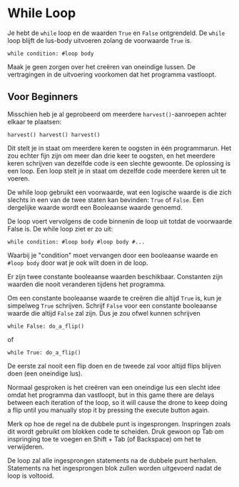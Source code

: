 # While Loop
Je hebt de `while` loop en de waarden `True` en `False` ontgrendeld. De `while` loop blijft de lus-body uitvoeren zolang de voorwaarde `True` is.

`while condition:
	#loop body`

Maak je geen zorgen over het creëren van oneindige lussen. De vertragingen in de uitvoering voorkomen dat het programma vastloopt.

## Voor Beginners
Misschien heb je al geprobeerd om meerdere `harvest()`-aanroepen achter elkaar te plaatsen:

`harvest()
harvest()
harvest()`

Dit stelt je in staat om meerdere keren te oogsten in één programmarun.
Het zou echter fijn zijn om meer dan drie keer te oogsten, en het meerdere keren schrijven van dezelfde code is een slechte gewoonte.
De oplossing is een loop.
Een loop stelt je in staat om dezelfde code meerdere keren uit te voeren.

De while loop gebruikt een voorwaarde, wat een logische waarde is die zich slechts in een van de twee staten kan bevinden: `True` of `False`.
Een dergelijke waarde wordt een Booleaanse waarde genoemd.

De loop voert vervolgens de code binnenin de loop uit totdat de voorwaarde False is.
De while loop ziet er zo uit:

`while condition:
	#loop body
	#loop body
	#...`
	
Waarbij je "condition" moet vervangen door een booleaanse waarde en `#loop body` door wat je ook wilt doen in de loop.

Er zijn twee constante booleaanse waarden beschikbaar. Constanten zijn waarden die nooit veranderen tijdens het programma.

Om een constante booleaanse waarde te creëren die altijd `True` is, kun je simpelweg `True` schrijven. Schrijf `False` voor een constante booleaanse waarde die altijd `False` zal zijn.
Dus je zou ofwel kunnen schrijven

`while False:
	do_a_flip()`

of

`while True:
	do_a_flip()`

De eerste zal nooit een flip doen en de tweede zal voor altijd flips blijven doen (een oneindige lus).

Normaal gesproken is het creëren van een oneindige lus een slecht idee omdat het programma dan vastloopt, but in this game there are delays between each iteration of the loop, so it will cause the drone to keep doing a flip until you manually stop it by pressing the execute button again.

Merk op hoe de regel na de dubbele punt is ingesprongen. Inspringen zoals dit wordt gebruikt om blokken code te scheiden.
Druk gewoon op Tab om inspringing toe te voegen en Shift + Tab (of Backspace) om het te verwijderen.

De loop zal alle ingesprongen statements na de dubbele punt herhalen.
Statements na het ingesprongen blok zullen worden uitgevoerd nadat de loop is voltooid.